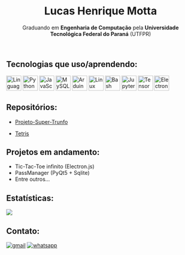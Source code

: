 <!-- https://github.com/lkmotta -->

<h1 align="center">Lucas Henrique Motta</h1>

<p align="center">Graduando em <b>Engenharia de Computação</b> pela <b>Universidade Tecnológica Federal do Paraná</b> (UTFPR)</p><br>

## Tecnologias que uso/aprendendo:

<div align="left">
    <img src="https://cdn.jsdelivr.net/gh/devicons/devicon@latest/icons/c/c-plain.svg" width="40" height="40" title="Linguagem C"/>
    <img src="https://cdn.jsdelivr.net/gh/devicons/devicon@latest/icons/python/python-original.svg" width="40" height="40" title="Python"/>
    <img src="https://cdn.jsdelivr.net/gh/devicons/devicon@latest/icons/javascript/javascript-plain.svg" width="40" height="40" title="JavaScript"/>
    <img src="https://cdn.jsdelivr.net/gh/devicons/devicon@latest/icons/mysql/mysql-original-wordmark.svg" width="40" height="40" title="MySQL"/>
    <img src="https://cdn.jsdelivr.net/gh/devicons/devicon@latest/icons/arduino/arduino-original-wordmark.svg" width="40" height="40" title="Arduino"/>
    <img src="https://cdn.jsdelivr.net/gh/devicons/devicon@latest/icons/linux/linux-original.svg" width="40" height="40" title="Linux" />
    <img src="https://cdn.jsdelivr.net/gh/devicons/devicon@latest/icons/bash/bash-original.svg" width="40" height="40" title="Bash"/>
    <img src="https://cdn.jsdelivr.net/gh/devicons/devicon@latest/icons/jupyter/jupyter-original-wordmark.svg" width="40" height="40" title="Jupyter Notebook" />
    <img src="https://cdn.jsdelivr.net/gh/devicons/devicon@latest/icons/tensorflow/tensorflow-original.svg" width="40" height="40" title="TensorFlow"/>
    <img src="https://cdn.jsdelivr.net/gh/devicons/devicon@latest/icons/electron/electron-original.svg" width="40" height="40" title="Electron.js"/>
</div>

## Repositórios:
- <a href="https://github.com/lkmotta/Projeto-Super-Trunfo">Projeto-Super-Trunfo</a>

- <a href="https://github.com/lkmotta/tetris">Tetris</a>

## Projetos em andamento:
- Tic-Tac-Toe infinito  (Electron.js)
- PassManager           (PyQt5 + Sqlite)
- Entre outros...

## Estatísticas:

![](https://github-readme-streak-stats.herokuapp.com/?user=lkmotta&theme=dark&hide_border=true)

## Contato:

[![gmail](https://img.shields.io/badge/Gmail-D14836?style=for-the-badge&logo=gmail&logoColor=white)](mailto:lucashmotta.contact@gmail.com?subject="")
[![whatsapp](https://img.shields.io/badge/WhatsApp-25D366?style=for-the-badge&logo=whatsapp&logoColor=white)](https://wa.me/+5543998027391)
